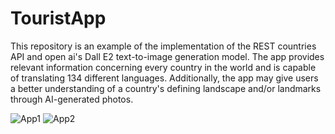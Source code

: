 # TouristApp

This repository is an example of the implementation of the REST countries API and open ai's Dall E2 text-to-image generation model. The app provides relevant information concerning every country in the world and is capable of translating 134 different languages. Additionally, the app may give users a better understanding of a country's defining landscape and/or landmarks through AI-generated photos. 


![App1](https://github.com/JackB7145/TouristApp/assets/99556867/c046d942-a3df-4abe-8d8c-1faa7756e68f) ![App2](https://github.com/JackB7145/TouristApp/assets/99556867/f3cc25f0-67db-4f62-932b-b7a59a53fad6)
